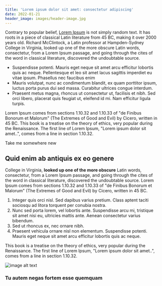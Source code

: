 ```yaml
---
title: 'Lorem ipsum dolor sit amet: consectetur adipiscing'
date: 2022-01-21
header_image: images/header-image.jpg
---
```


Contrary to popular belief, [Lorem Ipsum](https://www.google.com/search?q=lorem+ipsum) is not simply random text. It has roots in a piece of classical Latin literature from 45 BC, making it over 2000 years old. Richard McClintock, a Latin professor at Hampden-Sydney College in Virginia, looked up one of the more obscure Latin words, consectetur, from a Lorem Ipsum passage, and going through the cites of the word in classical literature, discovered the undoubtable source.

- Suspendisse potenti. Mauris eget neque sit amet arcu efficitur lobortis quis ac neque. Pellentesque et leo sit amet lacus sagittis imperdiet eu vitae ipsum. Phasellus nec faucibus enim
- Mauris volutpat, nunc ac condimentum blandit, ex quam porttitor ipsum, luctus porta purus dui sed massa. Curabitur ultrices congue interdum.
- Praesent metus magna, rhoncus ut consectetur ut, facilisis et nibh. Sed orci libero, placerat quis feugiat ut, eleifend id mi. Nam efficitur ligula turpis.

Lorem Ipsum comes from sections 1.10.32 and 1.10.33 of "de Finibus Bonorum et Malorum" (The Extremes of Good and Evil) by Cicero, written in 45 BC. This book is a treatise on the theory of ethics, very popular during the Renaissance. The first line of Lorem Ipsum, "Lorem ipsum dolor sit amet..", comes from a line in section 1.10.32.

<ButtonLink href="https://www.google.com">Take me somewhere new</ButtonLink>

## Quid enim ab antiquis ex eo genere

College in Virginia, **looked up one of the more obscure** Latin words, consectetur, from a Lorem Ipsum passage, and going through the cites of the word in classical literature, discovered the undoubtable source. Lorem Ipsum comes from sections 1.10.32 and 1.10.33 of "de Finibus Bonorum et Malorum" (The Extremes of Good and Evil) by Cicero, written in 45 BC.

1. Integer quis orci nisl. Sed dapibus varius pretium. Class aptent taciti sociosqu ad litora torquent per conubia nostra.
2. Nunc sed porta lorem, vel lobortis ante. Suspendisse arcu mi, tristique sit amet nisi eu, ultricies mattis ante. Aenean consectetur varius bibendum.
3. Sed ut rhoncus ex, nec ornare nibh.
4. Praesent vehicula ornare nisl non elementum. Suspendisse potenti. Mauris eget neque sit amet arcu efficitur lobortis quis ac neque.

This book is a treatise on the theory of ethics, very popular during the Renaissance. The first line of Lorem Ipsum, "Lorem ipsum dolor sit amet..", comes from a line in section 1.10.32.

![image alt text](/images/inline-image.jpg)

### Tu autem negas fortem esse quemquam
